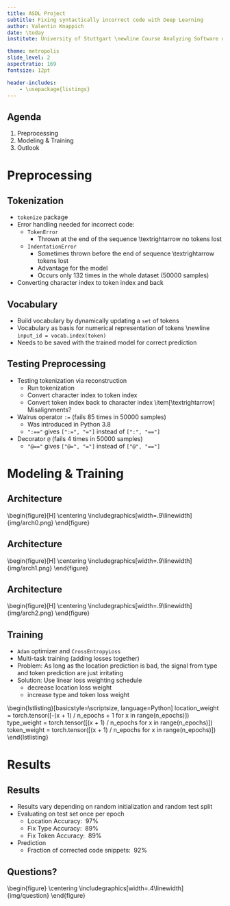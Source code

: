 ```yaml
---
title: ASDL Project
subtitle: Fixing syntactically incorrect code with Deep Learning
author: Valentin Knappich
date: \today
institute: University of Stuttgart \newline Course Analyzing Software using Deep Learning \newline Prof. Michael Pradel

theme: metropolis
slide_level: 2
aspectratio: 169
fontsize: 12pt

header-includes:
    - \usepackage{listings}
---
```


## Agenda

1. Preprocessing
2. Modeling & Training
3. Outlook

# Preprocessing

## Tokenization

- `tokenize` package
- Error handling needed for incorrect code: 
    - `TokenError`
        - Thrown at the end of the sequence \textrightarrow no tokens lost
    - `IndentationError`
        - Sometimes thrown before the end of sequence \textrightarrow tokens lost
        - Advantage for the model
        - Occurs only 132 times in the whole dataset (50000 samples)
- Converting character index to token index and back

## Vocabulary

- Build vocabulary by dynamically updating a `set` of tokens
- Vocabulary as basis for numerical representation of tokens \newline `input_id = vocab.index(token)`
- Needs to be saved with the trained model for correct prediction

## Testing Preprocessing

- Testing tokenization via reconstruction
    - Run tokenization
    - Convert character index to token index
    - Convert token index back to character index
    \item[\textrightarrow] Misalignments?
- Walrus operator `:=` (fails 85 times in 50000 samples)
    - Was introduced in Python 3.8 
    - `":=="` gives `[":=", "="]` instead of `[":", "=="]`
- Decorator `@` (fails 4 times in 50000 samples)
    - `"@=="` gives `["@=", "="]` instead of `["@", "=="]`


# Modeling & Training

## Architecture

\begin{figure}[H]
    \centering
    \includegraphics[width=.9\linewidth]{img/arch0.png}
\end{figure}

## Architecture

\begin{figure}[H]
    \centering
    \includegraphics[width=.9\linewidth]{img/arch1.png}
\end{figure}

## Architecture

\begin{figure}[H]
    \centering
    \includegraphics[width=.9\linewidth]{img/arch2.png}
\end{figure}

## Training

- `Adam` optimizer and `CrossEntropyLoss`
- Multi-task training (adding losses together)
- Problem: As long as the location prediction is bad, the signal from type and token prediction are just irritating
- Solution: Use linear loss weighting schedule
    - decrease location loss weight
    - increase type and token loss weight

\begin{lstlisting}[basicstyle=\scriptsize, language=Python]
location_weight = torch.tensor([-(x + 1) / n_epochs + 1 for x in range(n_epochs)])
type_weight     = torch.tensor([(x + 1) / n_epochs for x in range(n_epochs)])
token_weight    = torch.tensor([(x + 1) / n_epochs for x in range(n_epochs)])
\end{lstlisting}


# Results

## Results

- Results vary depending on random initialization and random test split
- Evaluating on test set once per epoch
    - Location Accuracy: $~97\%$
    - Fix Type Accuracy: $~89\%$
    - Fix Token Accuracy: $~89\%$
- Prediction
    - Fraction of corrected code snippets: $~92\%$

## Questions?

\begin{figure}
\centering
\includegraphics[width=.4\linewidth]{img/question}
\end{figure}